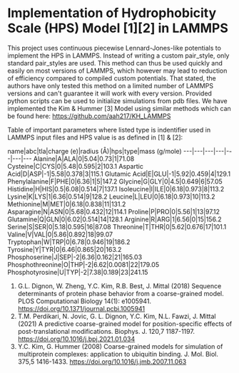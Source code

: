 # Implementation of Hydrophobicity Scale (HPS) Model [1][2] in LAMMPS 
This project uses continuous piecewise Lennard-Jones-like potentials to implement the HPS in LAMMPS. 
Instead of writing a custom pair_style, only standard pair_styles are used. 
This method can thus be used quickly and easily on most versions of LAMMPS, which however may lead to reduction of efficiency compared to compiled custom potentials. 
That stated, the authors have only tested this method on a limited number of LAMMPS versions and can't guarantee it will work with every version.
Provided python scripts can be used to initialize simulations from pdb files.
We have implemented the Kim & Hummer [3] Model using similar methods which can be found here: https://github.com/aah217/KH_LAMMPS

Table of important parameters where listed type is indentifier used in LAMMPS input files and HPS value is as defined in [1] & [2]:

name|abc|tla|charge (e)|radius (Å)|hps|type|mass (g/mole)
---|---|---|---|---|---|---
Alanine|A|ALA|0|5.04|0.73|1|71.08
Cysteine|C|CYS|0|5.48|0.595|2|103.1
Aspartic Acid|D|ASP|-1|5.58|0.378|3|115.1
Glutamic Acid|E|GLU|-1|5.92|0.459|4|129.1
Phenylalanine|F|PHE|0|6.36|1|5|147.2
Glycine|G|GLY|0|4.5|0.649|6|57.05
Histidine|H|HIS|0.5|6.08|0.514|7|137.1
Isoleucine|I|ILE|0|6.18|0.973|8|113.2
Lysine|K|LYS|1|6.36|0.514|9|128.2
Leucine|L|LEU|0|6.18|0.973|10|113.2
Methionine|M|MET|0|6.18|0.838|11|131.2
Asparagine|N|ASN|0|5.68|0.432|12|114.1
Proline|P|PRO|0|5.56|1|13|97.12
Glutamine|Q|GLN|0|6.02|0.514|14|128.1
Arginine|R|ARG|1|6.56|0|15|156.2
Serine|S|SER|0|5.18|0.595|16|87.08
Threonine|T|THR|0|5.62|0.676|17|101.1
Valine|V|VAL|0|5.86|0.892|18|99.07
Tryptophan|W|TRP|0|6.78|0.946|19|186.2
Tyrosine|Y|TYR|0|6.46|0.865|20|163.2
Phosphoserine|J|SEP|-2|6.36|0.162|21|165.03
Phosphothreonine|O|THP|-2|6.62|0.0081|22|179.05
Phosphotyrosine|U|TYP|-2|7.38|0.189|23|241.15

1. G.L. Dignon, W. Zheng, Y.C. Kim, R.B. Best, J. Mittal (2018) Sequence determinants of protein phase behavior from a coarse-grained model. PLOS Computational Biology 14(1): e1005941. https://doi.org/10.1371/journal.pcbi.1005941
2. T.M. Perdikari, N. Jovic, G. L. Dignon, Y.C. Kim, N.L. Fawzi, J. Mittal (2021) A predictive coarse-grained model for position-specific effects of post-translational modifications. Biophys. J. 120,7 1187-1197. https://doi.org/10.1016/j.bpj.2021.01.034
3. Y.C. Kim, G. Hummer (2008) Coarse-grained models for simulation of multiprotein complexes: application to ubiquitin binding. J. Mol. Biol. 375,5 1416-1433. https://doi.org/10.1016/j.jmb.2007.11.063

